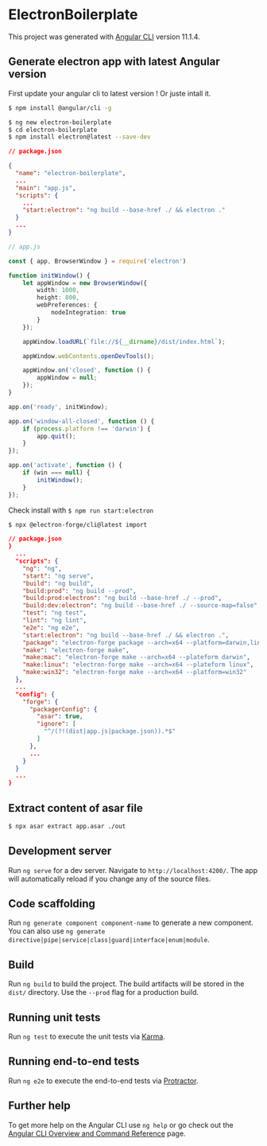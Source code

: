 # ElectronBoilerplate

This project was generated with [Angular CLI](https://github.com/angular/angular-cli) version 11.1.4.

## Generate electron app with latest Angular version

First update your angular cli to latest version ! Or juste intall it.

```bash
$ npm install @angular/cli -g
```

```bash
$ ng new electron-boilerplate
$ cd electron-boilerplate
$ npm install electron@latest --save-dev
```

```json
// package.json

{
  "name": "electron-boilerplate",
  ...
  "main": "app.js",
  "scripts": {
    ...
    "start:electron": "ng build --base-href ./ && electron ."
  }
  ...
}
```

```typescript
// app.js

const { app, BrowserWindow } = require('electron')

function initWindow() {
    let appWindow = new BrowserWindow({
        width: 1000,
        height: 800,
        webPreferences: {
            nodeIntegration: true
        }
    });

    appWindow.loadURL(`file://${__dirname}/dist/index.html`);

    appWindow.webContents.openDevTools();

    appWindow.on('closed', function () {
        appWindow = null;
    });
}

app.on('ready', initWindow);

app.on('window-all-closed', function () {
    if (process.platform !== 'darwin') {
        app.quit();
    }
});

app.on('activate', function () {
    if (win === null) {
        initWindow();
    }
});
```

Check install with `$ npm run start:electron`

```bash
$ npx @electron-forge/cli@latest import
```

```json
// package.json
}
  ...
  "scripts": {
    "ng": "ng",
    "start": "ng serve",
    "build": "ng build",
    "build:prod": "ng build --prod",
    "build:prod:electron": "ng build --base-href ./ --prod",
    "build:dev:electron": "ng build --base-href ./ --source-map=false",
    "test": "ng test",
    "lint": "ng lint",
    "e2e": "ng e2e",
    "start:electron": "ng build --base-href ./ && electron .",
    "package": "electron-forge package --arch=x64 --platform=darwin,linux,win32",
    "make": "electron-forge make",
    "make:mac": "electron-forge make --arch=x64 --plateform darwin",
    "make:linux": "electron-forge make --arch=x64 --plateform linux",
    "make:win32": "electron-forge make --arch=x64 --platform=win32"
  },
  ...
  "config": {
    "forge": {
      "packagerConfig": {
        "asar": true,
        "ignore": [
          "^/(?!(dist|app.js|package.json)).*$"
        ]
      },
      ...
    }
  }
  ...
}
```

## Extract content of asar file

```bash
$ npx asar extract app.asar ./out
```

## Development server

Run `ng serve` for a dev server. Navigate to `http://localhost:4200/`. The app will automatically reload if you change any of the source files.

## Code scaffolding

Run `ng generate component component-name` to generate a new component. You can also use `ng generate directive|pipe|service|class|guard|interface|enum|module`.

## Build

Run `ng build` to build the project. The build artifacts will be stored in the `dist/` directory. Use the `--prod` flag for a production build.

## Running unit tests

Run `ng test` to execute the unit tests via [Karma](https://karma-runner.github.io).

## Running end-to-end tests

Run `ng e2e` to execute the end-to-end tests via [Protractor](http://www.protractortest.org/).

## Further help

To get more help on the Angular CLI use `ng help` or go check out the [Angular CLI Overview and Command Reference](https://angular.io/cli) page.
